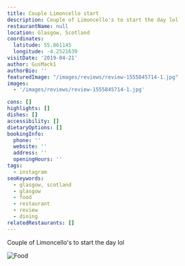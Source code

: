 ```yaml
---
title: Couple Limoncello start
description: Couple of Limoncello's to start the day lol
restaurantName: null
location: Glasgow, Scotland
coordinates:
  latitude: 55.861145
  longitude: -4.2521639
visitDate: '2019-04-21'
author: GusMack1
authorBio: ''
featuredImage: "/images/reviews/review-1555845714-1.jpg"
images:
  - '/images/reviews/review-1555845714-1.jpg'

cons: []
highlights: []
dishes: []
accessibility: []
dietaryOptions: []
bookingInfo:
  phone: ''
  website: ''
  address: ''
  openingHours: ''
tags:
  - instagram
seoKeywords:
  - glasgow, scotland
  - glasgow
  - food
  - restaurant
  - review
  - dining
relatedRestaurants: []
---
```


Couple of Limoncello's to start the day lol

![Food](/images/reviews/review-1555845714-1.jpg)
